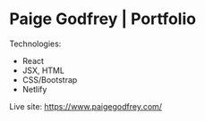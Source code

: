 # Paige Godfrey | Portfolio

Technologies:
- React
- JSX, HTML
- CSS/Bootstrap
- Netlify

Live site: https://www.paigegodfrey.com/
